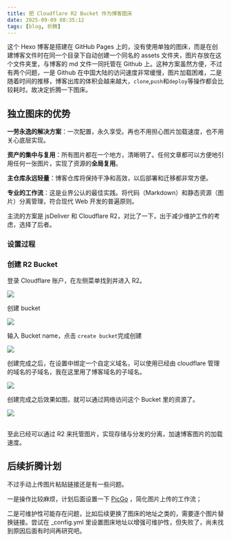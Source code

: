 ```yaml
---
title: 把 Cloudflare R2 Bucket 作为博客图床
date: 2025-09-09 08:35:12
tags: [blog, 折腾]
---
```


这个 Hexo 博客是搭建在 GitHub Pages 上的，没有使用单独的图床，而是在创建博客文件时在同一个目录下自动创建一个同名的 assets 文件夹，图片存放在这个文件夹里，与博客的 md 文件一同托管在 Github 上。这种方案虽然方便，不过有两个问题，一是 Github 在中国大陆的访问速度非常缓慢，图片加载困难，二是随着时间的推移，博客出库的体积会越来越大，`clone`,`push`和`deploy`等操作都会比较耗时。故决定折腾一下图床。

<!--more-->

## 独立图床的优势

**一劳永逸的解决方案**：一次配置，永久享受。再也不用担心图片加载速度，也不用关心底层实现。

**资产的集中与复用**：所有图片都在一个地方，清晰明了。任何文章都可以方便地引用任何一张图片，实现了资源的**全局复用**。

**主仓库永远轻量**：博客仓库将保持干净和高效，以后部署和迁移都非常方便。

**专业的工作流**：这是业界公认的最佳实践。将代码（Markdown）和静态资源（图片）分离管理，符合现代 Web 开发的普遍原则。

主流的方案是 jsDeliver 和 Cloudflare R2，对比了一下，出于减少维护工作的考虑，选择了后者。

### 设置过程

### 创建 R2 Bucket

登录 Cloudflare 账户，在左侧菜单找到并进入 R2。

![](https://img.xushiqing.xyz/2025/09/cloudflare-dashboard-R2.png)



创建 bucket

![](https://img.xushiqing.xyz/2025/09/cloudflare-create-bucket.png)

输入 Bucket name，点击 `create bucket`完成创建

![](https://img.xushiqing.xyz/2025/09/cloudflare-create-bucket-name.png)

创建完成之后，在设置中绑定一个自定义域名，可以使用已经由 cloudflare 管理的域名的子域名，我在这里用了博客域名的子域名。

![](https://img.xushiqing.xyz/2025/09/cloudflare-bucket-custom-domains.png)

创建完成之后效果如图，就可以通过网络访问这个 Bucket 里的资源了。

![](https://img.xushiqing.xyz/2025/09/cloudflare-bucket-custom-domains-added.png)

## 

至此已经可以通过 R2 来托管图片，实现存储与分发的分离，加速博客图片的加载速度。

## 后续折腾计划 

不过手动上传图片粘贴链接还是有一些问题。

一是操作比较麻烦，计划后面设置一下 [PicGo](https://github.com/Molunerfinn/PicGo) ，简化图片上传的工作流；

二是可维护性可能存在问题，比如后续更换了图床的地址之类的，需要逐个图片替换链接。尝试在 _config.yml 里设置图床地址以增强可维护性，但失败了，尚未找到原因后面有时间再研究吧。

